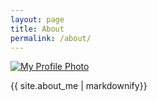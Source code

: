 ```yaml
---
layout: page
title: About
permalink: /about/
---
```

<div class="center">
    <a href="{{ site.baseurl }}/" title="link to home of {{ site.title }}">
      <img src="{{ site.baseurl }}/assets/images/profile.jpg" class="user-image center" alt="My Profile Photo">
    </a>

  </div>
<p class="center">{{ site.about_me | markdownify}}</p>
